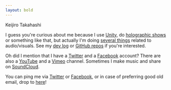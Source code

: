```yaml
---
layout: bold
---
```


Keijiro Takahashi

I guess you're curious about me because I use [Unity], do [holographic shows]
or something like that, but actually I'm doing [several things] related to
audio/visuals. See my [dev log] or [GitHub repos] if you're interested.

Oh did I mention that I have a [Twitter] and a [Facebook] account? There are
also a [YouTube] and a [Vimeo] channel. Sometimes I make music and share on
[SoundCloud].

You can ping me via [Twitter] or [Facebook], or in case of preferring good old
email, drop to [here]!

[Unity]: https://unity3d.com
[holographic shows]: https://radiumsoftware.tumblr.com/tagged/vrdgh
[several things]: https://radiumsoftware.tumblr.com/archive
[dev log]: https://radiumsoftware.tumblr.com/
[GitHub repos]: https://github.com/keijiro
[Twitter]: https://twitter.com/_kzr
[Facebook]: https://facebook.com/keijiro-tk
[YouTube]: https://youtube.com/denkitribe
[Vimeo]: https://vimeo.com/keijiro
[Soundcloud]: https://soundcloud.com/denkitribe
[here]: mailto:keijiro@gmail.com
